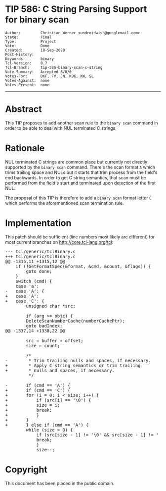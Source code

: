# TIP 586: C String Parsing Support for binary scan
	Author:         Christian Werner <undroidwish@googlemail.com>
	State:          Final
	Type:           Project
	Vote:           Done
	Created:        18-Sep-2020
	Post-History:
	Keywords:       binary
	Tcl-Version:    8.7
	Tcl-Branch:     tip-586-binary-scan-c-string
	Vote-Summary:   Accepted 6/0/0
	Votes-For:      DKF, FV, JN, KBK, KW, SL
	Votes-Against:  none
	Votes-Present:  none
-----

# Abstract

This TIP proposes to add another scan rule to the `binary scan` command in order to be able to deal with NUL terminated C strings.

# Rationale

NUL terminated C strings are common place but currently not directly supported
by the `binary scan` command. There's the scan format `A` which trims
trailing space and NULs but it starts that trim process from the field's end
backwards. In order to get C string semantics, that scan must be performed
from the field's start and terminated upon detection of the first NUL.

The proposal of this TIP is therefore to add a `binary scan` format
letter `C` which performs the aforementioned scan termination rule.

# Implementation

This patch should be sufficient (line numbers most likely are different)
for most current branches on http://core.tcl-lang.org/tcl:

<pre>
--- tcl/generic/tclBinary.c
+++ tcl/generic/tclBinary.c
@@ -1315,11 +1315,12 @@
 	if (!GetFormatSpec(&format, &cmd, &count, &flags)) {
 	    goto done;
 	}
 	switch (cmd) {
 	case 'a':
-	case 'A': {
+	case 'A':
+	case 'C': {
 	    unsigned char *src;

 	    if (arg >= objc) {
 		DeleteScanNumberCache(numberCachePtr);
 		goto badIndex;
@@ -1337,14 +1338,22 @@

 	    src = buffer + offset;
 	    size = count;

 	    /*
-	     * Trim trailing nulls and spaces, if necessary.
+	     * Apply C string semantics or trim trailing
+	     * nulls and spaces, if necessary.
 	     */

-	    if (cmd == 'A') {
+	    if (cmd == 'C') {
+		for (i = 0; i < size; i++) {
+		    if (src[i] == '\0') {
+			size = i;
+			break;
+		    }
+		}
+	    } else if (cmd == 'A') {
 		while (size > 0) {
 		    if (src[size - 1] != '\0' && src[size - 1] != ' ') {
 			break;
 		    }
 		    size--;
</pre>

# Copyright

This document has been placed in the public domain.
